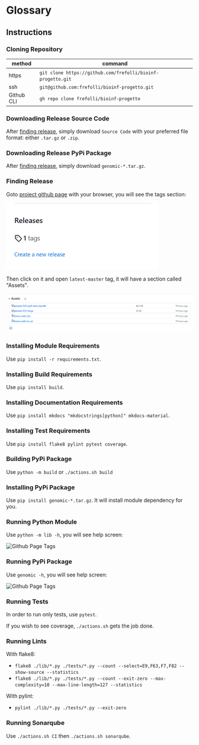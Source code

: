 # Glossary

## Instructions

### Cloning Repository

| method | command |
| ------ | ------- |
| https | `git clone https://github.com/frefolli/bioinf-progetto.git` |
| ssh | `git@github.com:frefolli/bioinf-progetto.git` |
| Github CLI | `gh repo clone frefolli/bioinf-progetto` |

### Downloading Release Source Code

After [finding release](#finding-release), simply download `Source Code` with your preferred file format: either `.tar.gz` or `.zip`.

### Downloading Release PyPi Package 

After [finding release](#finding-release), simply download `genomic-*.tar.gz`.

### Finding Release

Goto [project github page](https://github.com/frefolli/bioinf-progetto) with your browser, you will see the tags section:

![Github Page Tags](../../images/github_page_tags.png)

Then click on it and open `latest-master` tag, it will have a section called "Assets".

![Github Page Tags](../../images/github_page_latest_master_tag.png)

### Installing Module Requirements

Use `pip install -r requirements.txt`.

### Installing Build Requirements

Use `pip install build`.

### Installing Documentation Requirements

Use `pip install mkdocs "mkdocstrings[python]" mkdocs-material`.

### Installing Test Requirements

Use `pip install flake8 pylint pytest coverage`.

### Building PyPi Package

Use `python -m build` or `./actions.sh build`

### Installing PyPi Package

Use `pip install genomic-*.tar.gz`.
It will install module dependency for you.

### Running Python Module

Use `python -m lib -h`, you will see help screen:

![Github Page Tags](../../images/running-python-module-help.png)

### Running PyPi Package

Use `genomic -h`, you will see help screen:

![Github Page Tags](../../images/running-pip-package-help.png)

### Running Tests

In order to run only tests, use `pytest`.

If you wish to see coverage, `./actions.sh` gets the job done.

### Running Lints

With flake8:

  - `flake8 ./lib/*.py ./tests/*.py --count --select=E9,F63,F7,F82 --show-source --statistics`
  - `flake8 ./lib/*.py ./tests/*.py --count --exit-zero --max-complexity=10 --max-line-length=127 --statistics`

With pylint:

  - `pylint ./lib/*.py ./tests/*.py --exit-zero`

### Running Sonarqube

Use `./actions.sh CI` then `./actions.sh sonarqube`.